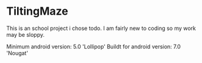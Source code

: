 # TiltingMaze

This is an school project i chose todo. I am fairly new to coding so my work may be sloppy.

Minimum android version: 5.0 'Lollipop'
Buildt for android version: 7.0 'Nougat'